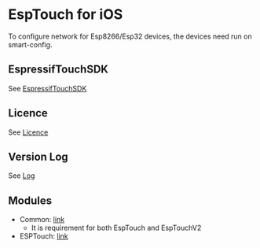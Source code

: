 # EspTouch for iOS
To configure network for Esp8266/Esp32 devices, the devices need run on smart-config.

## EspressifTouchSDK

See [EspressifTouchSDK](https://github.com/EspressifApps/EspressifTouchSDK)

## Licence
See [Licence](ESPRESSIF_MIT_LICENSE_V1.LICENSE)

## Version Log
See [Log](Log.md)

## Modules
- Common: [link](EspTouchDemo/Common)
    - It is requirement for both EspTouch and EspTouchV2
- ESPTouch: [link](EspTouchDemo/ESPTouch)
